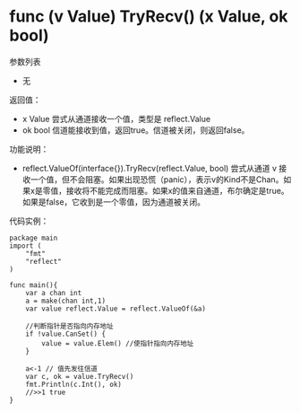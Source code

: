 # func (v Value) TryRecv() (x Value, ok bool)

参数列表

- 无

返回值：

- x Value 尝式从通道接收一个值，类型是 reflect.Value
- ok bool 信道能接收到值，返回true。信道被关闭，则返回false。

功能说明：

- reflect.ValueOf(interface{}).TryRecv(reflect.Value, bool) 尝式从通道 v 接收一个值，但不会阻塞。如果出现恐慌（panic），表示v的Kind不是Chan。如果x是零值，接收将不能完成而阻塞。如果x的值来自通道，布尔确定是true。如果是false，它收到是一个零值，因为通道被关闭。

代码实例：
	
	package main
	import (
		"fmt"
		"reflect"
	)
	
	func main(){
		var a chan int
		a = make(chan int,1)
		var value reflect.Value = reflect.ValueOf(&a)
		
		//判断指针是否指向内存地址
		if !value.CanSet() {
			value = value.Elem() //使指针指向内存地址
		}
		
		a<-1 // 值先发往信道
		var c, ok = value.TryRecv()
		fmt.Println(c.Int(), ok)
		//>>1 true
	}
